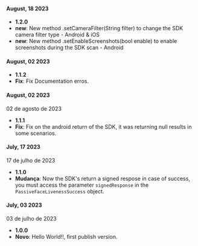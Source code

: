 #### August, 18 2023
*  **1.2.0**
  * **new**: New method .setCameraFilter(String filter) to change the SDK camera filter type - Android & iOS
  * **new**: New method .setEnableScreenshots(bool enable) to enable screenshots during the SDK scan - Android

#### August, 02 2023 
*  **1.1.2**
  * **Fix**: Fix Documentation erros.

#### August, 02 2023
02 de agosto de 2023 
*  **1.1.1**
  * **Fix**: Fix on the android return of the SDK, it was returning null results in some scenarios.

#### July, 17 2023
17 de julho de 2023 
*  **1.1.0**
  * **Mudança**: Now the SDK's return a signed respose in case of success, you must access the parameter `signedResponse` in the `PassiveFaceLivenessSuccess` object.

#### July, 03 2023
03 de julho de 2023 
*  **1.0.0**
  * **Novo**: Hello World!!, first publish version.